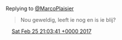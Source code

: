 Replying to [@MarcoPlaisier](https://twitter.com/@MarcoPlaisier/status/834645632056975360)

> Nou geweldig, leeft ie nog en is ie blij?

<img src="../../media/tweet.ico" width="12" /> [Sat Feb 25 21:03:41 +0000 2017](https://twitter.com/DromerDenker/status/835596152233943040)